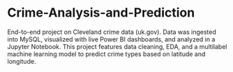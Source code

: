 # Crime-Analysis-and-Prediction
End-to-end project on Cleveland crime data (uk.gov). Data was ingested into MySQL, visualized with live Power BI dashboards, and analyzed in a Jupyter Notebook. This project features data cleaning, EDA, and a multilabel machine learning model to predict crime types based on latitude and longitude.
